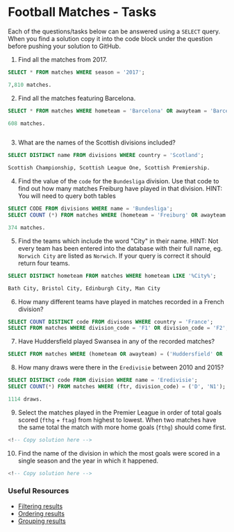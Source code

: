 # Football Matches - Tasks

Each of the questions/tasks below can be answered using a `SELECT` query. When you find a solution copy it into the code block under the question before pushing your solution to GitHub.

1) Find all the matches from 2017.

```sql
SELECT * FROM matches WHERE season = '2017';

7,810 matches.

```

2) Find all the matches featuring Barcelona.


```sql
SELECT * FROM matches WHERE hometeam = 'Barcelona' OR awayteam = 'Barcelona';

608 matches.



```

3) What are the names of the Scottish divisions included?

```sql
SELECT DISTINCT name FROM divisions WHERE country = 'Scotland';

Scottish Championship, Scottish League One, Scottish Premiership.

```

4) Find the value of the `code` for the `Bundesliga` division. Use that code to find out how many matches Freiburg have played in that division. HINT: You will need to query both tables

```sql
SELECT CODE FROM divisions WHERE name = 'Bundesliga';
SELECT COUNT (*) FROM matches WHERE (hometeam = 'Freiburg' OR awayteam = 'Freiburg') AND division_code = 'D1';

374 matches.


```

5)  Find the teams which include the word "City" in their name. HINT: Not every team has been entered into the database with their full name, eg. `Norwich City` are listed as `Norwich`. If your query is correct it should return four teams.

```sql
SELECT DISTINCT hometeam FROM matches WHERE hometeam LIKE '%City%';

Bath City, Bristol City, Edinburgh City, Man City

```

6) How many different teams have played in matches recorded in a French division?

```sql
SELECT COUNT DISTINCT code FROM divisons WHERE country = 'France'; 
SELECT FROM matches WHERE division_code = 'F1' OR division_code = 'F2';


```

7) Have Huddersfield played Swansea in any of the recorded matches?

```sql
SELECT FROM matches WHERE (hometeam OR awayteam) = ('Huddersfield' OR 'Swansea') OR (awayteam or hometeam) = ('Huddersfield' OR 'Swansea');


```

8) How many draws were there in the `Eredivisie` between 2010 and 2015?

```sql
SELECT DISTINCT code FROM division WHERE name = 'Eredivisie';
SELECT COUNT(*) FROM matches WHERE (ftr, division_code) = ('D', 'N1');

1114 draws.


```

9) Select the matches played in the Premier League in order of total goals scored (`fthg` + `ftag`) from highest to lowest. When two matches have the same total the match with more home goals (`fthg`) should come first. 

```sql
<!-- Copy solution here -->


```

10) Find the name of the division in which the most goals were scored in a single season and the year in which it happened.

```sql
<!-- Copy solution here -->


```

### Useful Resources

- [Filtering results](https://www.w3schools.com/sql/sql_where.asp)
- [Ordering results](https://www.w3schools.com/sql/sql_orderby.asp)
- [Grouping results](https://www.w3schools.com/sql/sql_groupby.asp)